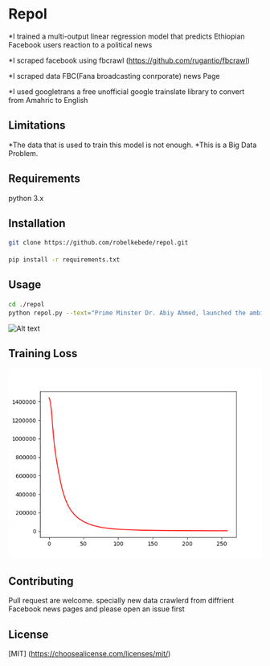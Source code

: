 
# Repol

*I trained a multi-output linear regression model that predicts Ethiopian Facebook users reaction to a political news

*I scraped facebook using fbcrawl  (https://github.com/rugantio/fbcrawl)

*I scraped data FBC(Fana broadcasting conrporate) news Page

*I used googletrans a free unofficial google trainslate library to convert from Amahric to English

## Limitations 

*The data that is used to train this model is not enough.
*This is a Big Data Problem.

## Requirements

python 3.x

## Installation

```bash 
git clone https://github.com/robelkebede/repol.git

pip install -r requirements.txt
```

## Usage

``` bash
cd ./repol
python repol.py --text="Prime Minster Dr. Abiy Ahmed, launched the ambitious Green Legacy campaign"
```

![Alt text](Figure_1.png?raw=true "Reactions")


## Training Loss


![Alt text](loss.png?raw=true "Loss")


## Contributing

Pull request are welcome. specially new data crawlerd from diffrient Facebook news pages and please open an issue first 


## License

[MIT] (https://choosealicense.com/licenses/mit/)




